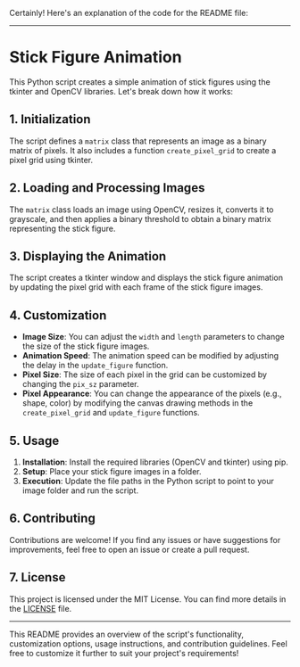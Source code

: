 Certainly! Here's an explanation of the code for the README file:

---

# Stick Figure Animation

This Python script creates a simple animation of stick figures using the tkinter and OpenCV libraries. Let's break down how it works:

## 1. Initialization

The script defines a `matrix` class that represents an image as a binary matrix of pixels. It also includes a function `create_pixel_grid` to create a pixel grid using tkinter.

## 2. Loading and Processing Images

The `matrix` class loads an image using OpenCV, resizes it, converts it to grayscale, and then applies a binary threshold to obtain a binary matrix representing the stick figure.

## 3. Displaying the Animation

The script creates a tkinter window and displays the stick figure animation by updating the pixel grid with each frame of the stick figure images.

## 4. Customization

- **Image Size**: You can adjust the `width` and `length` parameters to change the size of the stick figure images.
- **Animation Speed**: The animation speed can be modified by adjusting the delay in the `update_figure` function.
- **Pixel Size**: The size of each pixel in the grid can be customized by changing the `pix_sz` parameter.
- **Pixel Appearance**: You can change the appearance of the pixels (e.g., shape, color) by modifying the canvas drawing methods in the `create_pixel_grid` and `update_figure` functions.

## 5. Usage

1. **Installation**: Install the required libraries (OpenCV and tkinter) using pip.
2. **Setup**: Place your stick figure images in a folder.
3. **Execution**: Update the file paths in the Python script to point to your image folder and run the script.

## 6. Contributing

Contributions are welcome! If you find any issues or have suggestions for improvements, feel free to open an issue or create a pull request.

## 7. License

This project is licensed under the MIT License. You can find more details in the [LICENSE](LICENSE) file.

---

This README provides an overview of the script's functionality, customization options, usage instructions, and contribution guidelines. Feel free to customize it further to suit your project's requirements!

